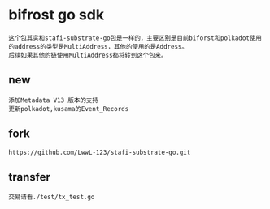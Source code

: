 # bifrost go sdk
    这个包其实和stafi-substrate-go包是一样的，主要区别是目前biforst和polkadot使用的address的类型是MultiAddress，其他的使用的是Address。
    后续如果其他的链使用MultiAddress都将转到这个包来。
## new
    添加Metadata V13 版本的支持
    更新polkadot,kusama的Event_Records
## fork
    https://github.com/LwwL-123/stafi-substrate-go.git
## transfer
    交易请看./test/tx_test.go
    
